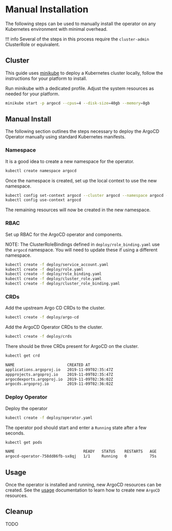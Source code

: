# Manual Installation

The following steps can be used to manually install the operator on any Kubernetes environment with minimal overhead.

!!! info
    Several of the steps in this process require the `cluster-admin` ClusterRole or equivalent.

## Cluster

This guide uses [minikube](https://minikube.sigs.k8s.io/) to deploy a Kubernetes cluster locally, follow the 
instructions for your platform to install. 

Run minikube with a dedicated profile. Adjust the system resources as needed for your platform. 

```bash
minikube start -p argocd --cpus=4 --disk-size=40gb --memory=8gb
```

## Manual Install

The following section outlines the steps necessary to deploy the ArgoCD Operator manually using standard Kubernetes 
manifests.

### Namespace

It is a good idea to create a new namespace for the operator.

```bash
kubectl create namespace argocd
```

Once the namespace is created, set up the local context to use the new namespace.

```bash
kubectl config set-context argocd --cluster argocd --namespace argocd --user argocd
kubectl config use-context argocd
```

The remaining resources will now be created in the new namespace.

### RBAC

Set up RBAC for the ArgoCD operator and components.

NOTE: The ClusterRoleBindings defined in `deploy/role_binding.yaml` use the `argocd` namespace. You will need to update these if using a different namespace.
 

```bash
kubectl create -f deploy/service_account.yaml
kubectl create -f deploy/role.yaml
kubectl create -f deploy/role_binding.yaml
kubectl create -f deploy/cluster_role.yaml
kubectl create -f deploy/cluster_role_binding.yaml
```

### CRDs

Add the upstream Argo CD CRDs to the cluster.

```bash
kubectl create -f deploy/argo-cd
```

Add the ArgoCD Operator CRDs to the cluster.

```bash
kubectl create -f deploy/crds
```

There should be three CRDs present for ArgoCD on the cluster.

```bash
kubectl get crd
```

```bash
NAME                       CREATED AT
applications.argoproj.io   2019-11-09T02:35:47Z
appprojects.argoproj.io    2019-11-09T02:35:47Z
argocdexports.argoproj.io  2019-11-09T02:36:02Z
argocds.argoproj.io        2019-11-09T02:36:02Z
```

### Deploy Operator

Deploy the operator

```bash
kubectl create -f deploy/operator.yaml
```

The operator pod should start and enter a `Running` state after a few seconds.

```bash
kubectl get pods
```

```bash
NAME                              READY   STATUS    RESTARTS   AGE
argocd-operator-758dd86fb-sx8qj   1/1     Running   0          75s
```

## Usage 

Once the operator is installed and running, new ArgoCD resources can be created. See the [usage][docs_usage] 
documentation to learn how to create new `ArgoCD` resources.

## Cleanup 

TODO

[docs_usage]:../usage/basics.md
